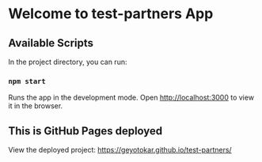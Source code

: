 # Welcome to test-partners App

## Available Scripts
In the project directory, you can run:

### `npm start`

Runs the app in the development mode.
Open [http://localhost:3000](http://localhost:3000) to view it in the browser.

## This is GitHub Pages deployed
View the deployed project: https://geyotokar.github.io/test-partners/
